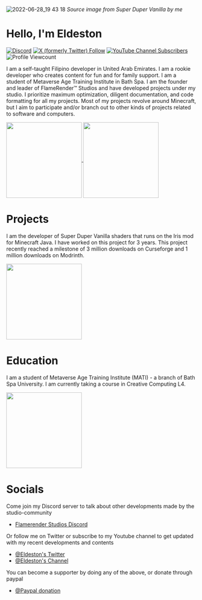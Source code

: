 ![2022-06-28_19 43 18](https://github.com/Eldeston/Super-Duper-Vanilla/blob/master/shaders/textures/thumbCF.png)
*Source image from Super Duper Vanilla by me*

# Hello, I'm Eldeston
[![Discord](https://img.shields.io/discord/604061216779796492.svg?label=FlameRender%E2%84%A2%20Studios&logo=discord&logoColor=white&logoWidth=16&labelColor=7289DA&style=for-the-badge)](https://discord.gg/UE85W5ynCg)
[![X (formerly Twitter) Follow](https://img.shields.io/twitter/follow/eldeston?style=for-the-badge&logo=x&color=%231DA1F2)](https://twitter.com/eldeston)
[![YouTube Channel Subscribers](https://img.shields.io/youtube/channel/subscribers/UCQCkkFh25ydxZwCqpBhJJlg?color=FF0000&logoWidth=16&label=Eldeston&logo=YouTube&style=for-the-badge)](https://www.youtube.com/channel/UCQCkkFh25ydxZwCqpBhJJlg)
![Profile Viewcount](https://komarev.com/ghpvc/?username=Eldeston&style=for-the-badge&color=lightgrey)

I am a self-taught Filipino developer in United Arab Emirates. I am a rookie developer who creates content for fun and for family support. I am a student of Metaverse Age Training Institute in Bath Spa. I am the founder and leader of FlameRender™ Studios and have developed projects under my studio. I prioritize maximum optimization, diligent documentation, and code formatting for all my projects. Most of my projects revolve around Minecraft, but I aim to participate and/or branch out to other kinds of projects related to software and computers.

<a href="https://github.com/Eldeston">
  <img height=200 align="center" src="https://github-readme-stats.vercel.app/api?username=Eldeston&show_icons=true&theme=transparent"/>
</a>
<a href="https://github.com/Eldeston">
  <img height=200 align="center" src="https://github-readme-stats.vercel.app/api/top-langs?username=Eldeston&layout=compact&theme=transparent"/>
</a>

# Projects
I am the developer of Super Duper Vanilla shaders that runs on the Iris mod for Minecraft Java. I have worked on this project for 3 years. This project recently reached a milestone of 3 million downloads on Curseforge and 1 million downloads on Modrinth.

<a href="https://github.com/Eldeston/Super-Duper-Vanilla">
  <img height=200 align="center" src="https://github-readme-stats.vercel.app/api/pin?username=Eldeston&repo=super-duper-vanilla&show_owner=true&theme=transparent"/>
</a>

# Education
I am a student of Metaverse Age Training Institute (MATI) - a branch of Bath Spa University. I am currently taking a course in Creative Computing L4.

<a href="https://github.com/Eldeston/Creative-Computing">
  <img height=200 align="center" src="https://github-readme-stats.vercel.app/api/pin?username=Eldeston&repo=creative-computing&show_owner=true&theme=transparent"/>
</a>

# Socials
   Come join my Discord server to talk about other developments made by the studio-community
   * [Flamerender Studios Discord](https://discord.gg/UE85W5ynCg)

   Or follow me on Twitter or subscribe to my Youtube channel to get updated with my recent developments and contents
   * [@Eldeston's Twitter](https://twitter.com/eldeston)
   * [@Eldeston's Channel](https://www.youtube.com/channel/UCQCkkFh25ydxZwCqpBhJJlg?view_as=subscriber)

   You can become a supporter by doing any of the above, or donate through paypal
   * [@Paypal donation](https://www.paypal.com/donate?hosted_button_id=4XLQ4WE296JKW)
